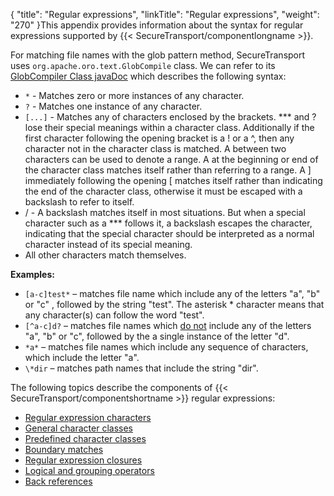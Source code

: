 {
    "title": "Regular expressions",
    "linkTitle": "Regular expressions",
    "weight": "270"
}This appendix provides information about the syntax for regular expressions supported by {{< SecureTransport/componentlongname  >}}.

For matching file names with the glob pattern method, SecureTransport uses `org.apache.oro.text.GlobCompile` class. We can refer to its [GlobCompiler Class javaDoc](https://svn.apache.org/repos/asf/jakarta/oro/tags/oro-2.0.9-dev-1/docs/api/org/apache/oro/text/GlobCompiler.html) which describes the following syntax:

-   `*` - Matches zero or more instances of any character.
-   `?` - Matches one instance of any character.
-   `[...]` - Matches any of characters enclosed by the brackets. \*\*\* and ? lose their special meanings within a character class. Additionally if the first character following the opening bracket is a ! or a ^, then any character not in the character class is matched. A between two characters can be used to denote a range. A at the beginning or end of the character class matches itself rather than referring to a range. A \] immediately following the opening \[ matches itself rather than indicating the end of the character class, otherwise it must be escaped with a backslash to refer to itself.
-   / - A backslash matches itself in most situations. But when a special character such as a \*\*\* follows it, a backslash escapes the character, indicating that the special character should be interpreted as a normal character instead of its special meaning.
-   All other characters match themselves.

**Examples:**

-   `[a-c]test*` – matches file name which include any of the letters "a", "b" or "c" , followed by the string "test". The asterisk \* character means that any character(s) can follow the word "test".
-   `[^a-c]d?` – matches file names which <u>do not</u> include any of the letters "a", "b" or "c", followed by the a single instance of the letter "d".
-   `*a*` – matches file names which include any sequence of characters, which include the letter "a".
-   `\*dir` – matches path names that include the string "dir".

The following topics describe the components of {{< SecureTransport/componentshortname  >}} regular expressions:

-   <a href="r_st_regularexpressioncharacters" class="MCXref xref">Regular expression characters</a>
-   <a href="r_st_regularexpressiongeneralcharacterclasses" class="MCXref xref">General character classes</a>
-   <a href="r_st_regularexpressionpredefinedcharacterclasses" class="MCXref xref">Predefined character classes</a>
-   <a href="r_st_regularexpressionboundarymatches" class="MCXref xref">Boundary matches</a>
-   <a href="r_st_regularexpressionclosures" class="MCXref xref">Regular expression closures</a>
-   <a href="r_st_regularexpressionlogicalandgroupingoperators" class="MCXref xref">Logical and grouping operators</a>
-   <a href="r_st_regularexpressionbackreferences" class="MCXref xref">Back references</a>
